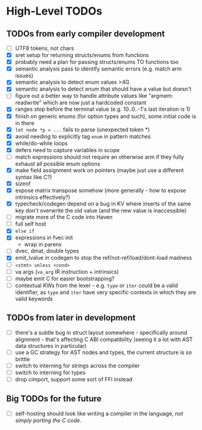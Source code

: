 # High-Level TODOs

## TODOs from early compiler development

- [ ] UTF8 tokens, not chars
- [x] sret setup for returning structs/enums from functions
- [x] probably need a plan for passing structs/enums TO functions too
- [x] semantic analysis pass to identify semantic errors (e.g. match arm issues)
- [x] semantic analysis to detect enum values >4G
- [x] semantic analysis to detect enum that should have a value but doesn't
- [ ] figure out a better way to handle attribute values like "argmem: readwrite" which are now just a hardcoded constant
- [x] ranges stop before the terminal value (e.g. 10..0..-1's last iteration is 1)
- [x] finish on generic enums (for option types and such), some initial code is in there
- [x] `let node *p = ...` fails to parse (unexpected token \*)
- [x] avoid needing to explicitly tag `enum` in pattern matches
- [x] while/do-while loops
- [x] defers need to capture variables in scope
- [ ] match expressions should not require an otherwise arm if they fully exhaust all possible enum options
- [x] make field assignment work on pointers (maybe just use a different syntax like C?)
- [x] sizeof
- [x] expose matrix transpose somehow (more generally - how to expose intrinsics effectively?)
- [x] typecheck/codegen depend on a bug in KV where inserts of the same key don't overwrite the old value (and the new value is inaccessible)
- [ ] migrate more of the C code into Haven
- [ ] full self host
- [x] `else if`
- [x] expressions in fvec init
  - wrap in parens
- [ ] dvec, dmat, double types
- [x] emit_lvalue in codegen to stop the ref/not-ref/load/dont-load madness
- [ ] `<stmt> unless <cond>`
- [ ] va args (`va_arg` IR instruction + intrinsics)
- [ ] maybe emit C for easier bootstrapping?
- [ ] contextual KWs from the lexer - e.g. `type` or `iter` could be a valid identifier, as `type` and `iter` have very specific contexts in which they are valid keywords

## TODOs from later in development

- [ ] there's a subtle bug in struct layout somewhere - specifically around alignment - that's affecting C ABI compatibility (seeing it a lot with AST data structures in particular)
- [ ] use a GC strategy for AST nodes and types, the current structure is _so_ brittle
- [ ] switch to interning for strings across the compiler
- [ ] switch to interning for types
- [ ] drop cimport, support some sort of FFI instead

## Big TODOs for the future

- [ ] self-hosting should look like writing a compiler in the language, _not simply porting the C code_.
